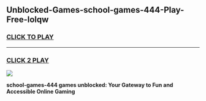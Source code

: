
## Unblocked-Games-school-games-444-Play-Free-lolqw
<h3>
<a href="https://premium76.site?title=school-games-444&ref=18A">CLICK TO PLAY</a></h3>
<hr>

<h3>
<a href="https://premium76.site?title=school-games-444&ref=18A">CLICK 2 PLAY</a>
  
</h3>

<a href="https://premium76.site?title=school-games-444&ref=18A"><img src="https://clearcache.store/games.png"></a>


**school-games-444 games unblocked: Your Gateway to Fun and Accessible Online Gaming**
